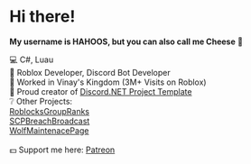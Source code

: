 # Hi there!

**My username is HAHOOS, but you can also call me Cheese** 🧀 

💻 C#, Luau <br />
🤖 Roblox Developer, Discord Bot Developer <br />
🏰 Worked in Vinay's Kingdom (3M+ Visits on Roblox) <br />
🔨 Proud creator of [Discord.NET Project Template](https://github.com/HAHOOS/DiscordNET-Project-Template) <br />
❔ Other Projects: <br />
[RoblocksGroupRanks](https://github.com/HAHOOS/RoblocksGroupRanks) <br />
[SCPBreachBroadcast](https://github.com/HAHOOS/SCPBreachBroadcast) <br />
[WolfMaintenacePage](https://github.com/HAHOOS/WolfMaintenancePage) <br />
<br />
💵 Support me here: [Patreon](https://www.patreon.com/HAHOOS) <br />

